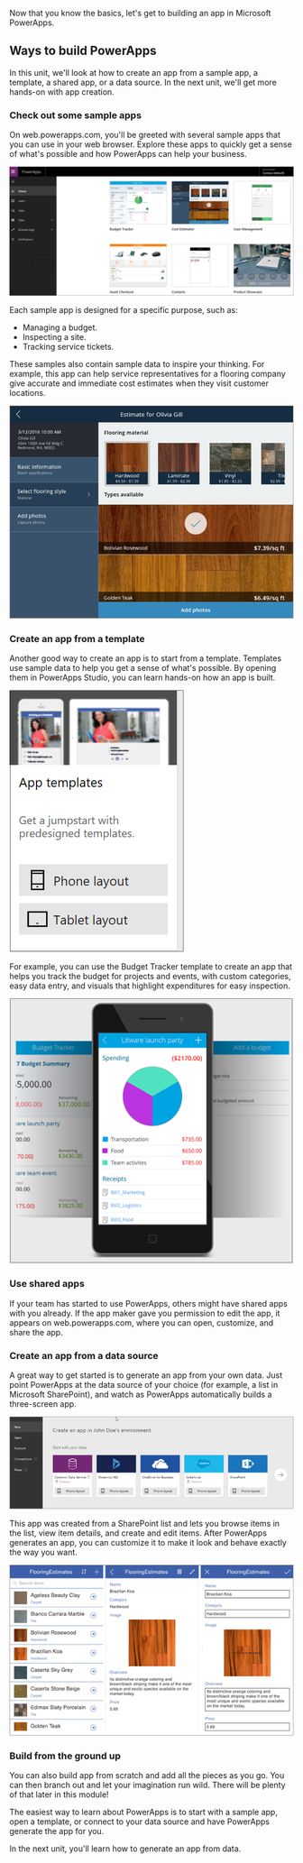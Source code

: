 Now that you know the basics, let's get to building an app in Microsoft PowerApps.

## Ways to build PowerApps
In this unit, we'll look at how to create an app from a sample app, a template, a shared app, or a data source. In the next unit, we'll get more hands-on with app creation.

### Check out some sample apps
On web.powerapps.com, you'll be greeted with several sample apps that you can use in your web browser. Explore these apps to quickly get a sense of what's possible and how PowerApps can help your business.

![PowerApps sample apps](../media/powerapps-samples.png)

Each sample app is designed for a specific purpose, such as:

- Managing a budget.
- Inspecting a site.
- Tracking service tickets.

These samples also contain sample data to inspire your thinking. For example, this app can help service representatives for a flooring company give accurate and immediate cost estimates when they visit customer locations.

![PowerApps flooring sample app](../media/powerapps-flooring-sample.png)

### Create an app from a template
Another good way to create an app is to start from a template. Templates use sample data to help you get a sense of what's possible. By opening them in PowerApps Studio, you can learn hands-on how an app is built.

![PowerApps app template](../media/powerapps-templates.png)

For example, you can use the Budget Tracker template to create an app that helps you track the budget for projects and events, with custom categories, easy data entry, and visuals that highlight expenditures for easy inspection.

![Budget Tracker template](../media/powerapps-budget-tracker.png)

### Use shared apps
If your team has started to use PowerApps, others might have shared apps with you already. If the app maker gave you permission to edit the app, it appears on web.powerapps.com, where you can open, customize, and share the app.

### Create an app from a data source
A great way to get started is to generate an app from your own data. Just point PowerApps at the data source of your choice (for example, a list in Microsoft SharePoint), and watch as PowerApps automatically builds a three-screen app.

![PowerApps app from a data source](../media/powerapps-app-from-data.png)

This app was created from a SharePoint list and lets you browse items in the list, view item details, and create and edit items. After PowerApps generates an app, you can customize it to make it look and behave exactly the way you want.

![PowerApps three-screen app](../media/powerapps-three-screen-app.png)

### Build from the ground up
You can also build app from scratch and add all the pieces as you go. You can then branch out and let your imagination run wild. There will be plenty of that later in this module!

The easiest way to learn about PowerApps is to start with a sample app, open a template, or connect to your data source and have PowerApps generate the app for you.

In the next unit, you'll learn how to generate an app from data.